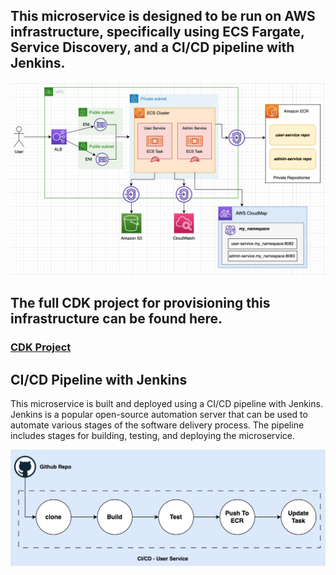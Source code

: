 ## This microservice is designed to be run on AWS infrastructure, specifically using ECS Fargate, Service Discovery, and a CI/CD pipeline with Jenkins.

![Alt text](images/arch.png?raw=true "Optional Title")

## The full CDK project for provisioning this infrastructure can be found here.
### [CDK Project](https://github.com/peaqock-financials/cdk-fargate-alb-project.git)



## CI/CD Pipeline with Jenkins

This microservice is built and deployed using a CI/CD pipeline with Jenkins. Jenkins is a popular open-source automation server that can be used to automate various stages of the software delivery process. The pipeline includes stages for building, testing, and deploying the microservice.

![Alt text](images/pipe.png?raw=true "Optional Title")
